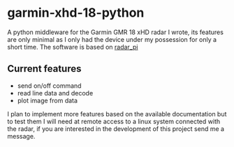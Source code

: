 # garmin-xhd-18-python
A python middleware for the Garmin GMR 18 xHD radar I wrote, its features are only minimal as I only had the device under my possession for only a short time.
The software is based on [radar_pi](https://github.com/opencpn-radar-pi/radar_pi)
 
## Current features
- send on/off command
- read line data and decode 
- plot image from data

I plan to implement more features based on the available documentation but to test them I will need at remote access to a linux system connected with the radar, if you are interested in the development of this project send me a message.

